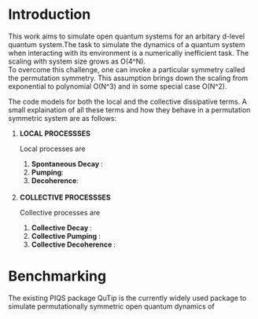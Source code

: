 # Introduction
This work aims to simulate open quantum systems for an arbitary d-level quantum system.The task to simulate the dynamics of a quantum system when interacting with its environment is a numerically inefficient task. The scaling with system size grows as O(4^N). 
<br>
To overcome this challenge, one can invoke a particular symmetry called the permutation symmetry. This assumption brings down the scaling from exponential to polynomial O(N^3) and in some special case O(N^2). 

The code models for both the local and the collective dissipative terms. A  small explaination of all these terms and how they behave in a permutation symmetric system are as follows:
<br>
<ol>
<li><b>LOCAL PROCESSSES </b></li>

Local processes are
<ol>
<li><b>Spontaneous Decay </b>: </li>
<li><b>Pumping</b>: </li>
<li><b>Decoherence</b>: </li>
</ol>

<br>

<li><b>COLLECTIVE PROCESSSES </b></li>

Collective processes are
<ol>
<li><b>Collective Decay </b>: </li>
<li><b>Collective Pumping </b>: </li>
<li><b>Collective Decoherence </b>: </li>
</ol>
</ol>

# Benchmarking
The existing PIQS package QuTip is the currently widely used package to simulate permutationally symmetric open quantum dynamics of 